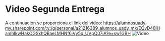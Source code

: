 # Video Segunda Entrega

A continuación se proporciona el link del video:
https://alumnosuady-my.sharepoint.com/:v:/g/personal/a21216389_alumnos_uady_mx/EQvD40iHamhIkwHakOGSxhQBaeLMHNf6iVy5q_UVpQ07iA?e=sw1GBH
![Video](https://cdn-icons-png.flaticon.com/512/456/456147.png)
